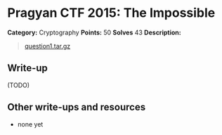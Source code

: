 # Pragyan CTF 2015: The Impossible

**Category:** Cryptography
**Points:** 50
**Solves** 43
**Description:**

> [question1.tar.gz](question1.tar.gz)

## Write-up

(TODO)

## Other write-ups and resources

* none yet
